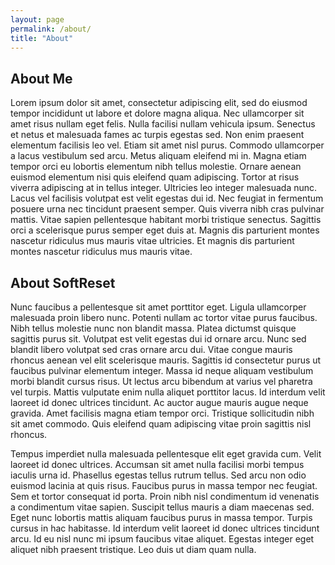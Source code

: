 ```yaml
---
layout: page
permalink: /about/
title: "About"
---
```


## About Me

Lorem ipsum dolor sit amet, consectetur adipiscing elit, sed do eiusmod tempor incididunt ut labore et dolore magna aliqua. Nec ullamcorper sit amet risus nullam eget felis. Nulla facilisi nullam vehicula ipsum. Senectus et netus et malesuada fames ac turpis egestas sed. Non enim praesent elementum facilisis leo vel. Etiam sit amet nisl purus. Commodo ullamcorper a lacus vestibulum sed arcu. Metus aliquam eleifend mi in. Magna etiam tempor orci eu lobortis elementum nibh tellus molestie. Ornare aenean euismod elementum nisi quis eleifend quam adipiscing. Tortor at risus viverra adipiscing at in tellus integer. Ultricies leo integer malesuada nunc. Lacus vel facilisis volutpat est velit egestas dui id. Nec feugiat in fermentum posuere urna nec tincidunt praesent semper. Quis viverra nibh cras pulvinar mattis. Vitae sapien pellentesque habitant morbi tristique senectus. Sagittis orci a scelerisque purus semper eget duis at. Magnis dis parturient montes nascetur ridiculus mus mauris vitae ultricies. Et magnis dis parturient montes nascetur ridiculus mus mauris vitae.

## About SoftReset

Nunc faucibus a pellentesque sit amet porttitor eget. Ligula ullamcorper malesuada proin libero nunc. Potenti nullam ac tortor vitae purus faucibus. Nibh tellus molestie nunc non blandit massa. Platea dictumst quisque sagittis purus sit. Volutpat est velit egestas dui id ornare arcu. Nunc sed blandit libero volutpat sed cras ornare arcu dui. Vitae congue mauris rhoncus aenean vel elit scelerisque mauris. Sagittis id consectetur purus ut faucibus pulvinar elementum integer. Massa id neque aliquam vestibulum morbi blandit cursus risus. Ut lectus arcu bibendum at varius vel pharetra vel turpis. Mattis vulputate enim nulla aliquet porttitor lacus. Id interdum velit laoreet id donec ultrices tincidunt. Ac auctor augue mauris augue neque gravida. Amet facilisis magna etiam tempor orci. Tristique sollicitudin nibh sit amet commodo. Quis eleifend quam adipiscing vitae proin sagittis nisl rhoncus.

Tempus imperdiet nulla malesuada pellentesque elit eget gravida cum. Velit laoreet id donec ultrices. Accumsan sit amet nulla facilisi morbi tempus iaculis urna id. Phasellus egestas tellus rutrum tellus. Sed arcu non odio euismod lacinia at quis risus. Faucibus purus in massa tempor nec feugiat. Sem et tortor consequat id porta. Proin nibh nisl condimentum id venenatis a condimentum vitae sapien. Suscipit tellus mauris a diam maecenas sed. Eget nunc lobortis mattis aliquam faucibus purus in massa tempor. Turpis cursus in hac habitasse. Id interdum velit laoreet id donec ultrices tincidunt arcu. Id eu nisl nunc mi ipsum faucibus vitae aliquet. Egestas integer eget aliquet nibh praesent tristique. Leo duis ut diam quam nulla.